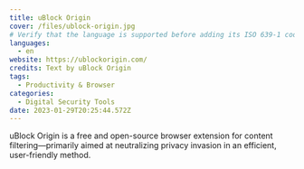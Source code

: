 ```yaml
---
title: uBlock Origin
cover: /files/ublock-origin.jpg
# Verify that the language is supported before adding its ISO 639-1 code here. without the country code, i.e. ms instead of ms_MY.
languages:
  - en
website: https://ublockorigin.com/
credits: Text by uBlock Origin
tags:
  - Productivity & Browser
categories:
  - Digital Security Tools
date: 2023-01-29T20:25:44.572Z
---
```

uBlock Origin is a free and open-source browser extension for content filtering—primarily aimed at neutralizing privacy invasion in an efficient, user-friendly method.